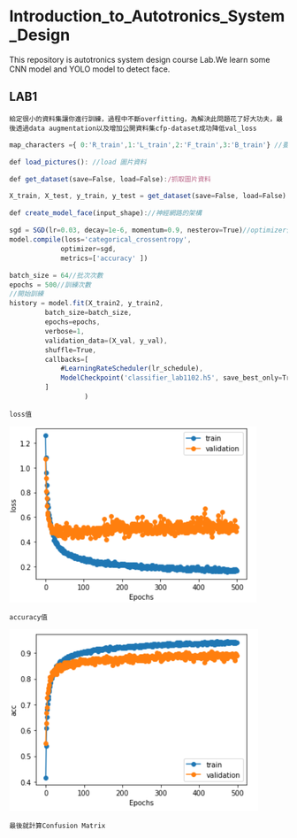 # Introduction_to_Autotronics_System_Design
This repository is autotronics system design course Lab.We learn some CNN model and YOLO model to detect face.
## LAB1
`給定很小的資料集讓你進行訓練，過程中不斷overfitting，為解決此問題花了好大功夫，最後透過data augmentation以及增加公開資料集cfp-dataset成功降低val_loss`
```js
map_characters ={ 0:'R_train',1:'L_train',2:'F_train',3:'B_train'} //要分類成右邊、左邊、正面、背面
```
```js
def load_pictures(): //load 圖片資料
```
```js
def get_dataset(save=False, load=False):/抓取圖片資料
```
```js
X_train, X_test, y_train, y_test = get_dataset(save=False, load=False) //分成8:1:1 訓練:測試:驗證
```
```js
def create_model_face(input_shape)://神經網路的架構
```
```js
sgd = SGD(lr=0.03, decay=1e-6, momentum=0.9, nesterov=True)//optimizer使用隨機梯度下降、learn-rate設定1e-6....
model.compile(loss='categorical_crossentropy',
             optimizer=sgd,
             metrics=['accuracy' ])
```
```js
batch_size = 64//批次次數
epochs = 500//訓練次數
//開始訓練
history = model.fit(X_train2, y_train2,
         batch_size=batch_size,
         epochs=epochs,
         verbose=1,
         validation_data=(X_val, y_val),
         shuffle=True,
         callbacks=[
             #LearningRateScheduler(lr_schedule),
             ModelCheckpoint('classifier_lab1102.h5', save_best_only=True)
         ]
                   )
```
`loss值`

![image](https://github.com/7-RED/Introduction_to_Autotronics_System_Design/blob/master/圖片/3.PNG)

`accuracy值`

![image](https://github.com/7-RED/Introduction_to_Autotronics_System_Design/blob/master/圖片/4.PNG)

`最後就計算Confusion Matrix`
